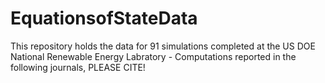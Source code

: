 # EquationsofStateData
This repository holds the data for 91 simulations completed at the US DOE National Renewable Energy Labratory - Computations reported in the following journals, PLEASE CITE!
